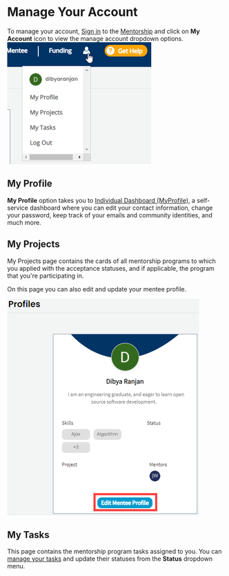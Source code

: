 # Manage Your Account

To manage your account, [Sign in](../../sso/sign-in/) to the [Mentorship](https://people.communitybridge.org/) and click on **My Account** icon to view the manage account dropdown options.   
 ![](../../.gitbook/assets/my-account.png) 

## My Profile

**My Profile** option takes you to [Individual Dashboard \(MyProfile\)](https://myprofile.linuxfoundation.org/), a self-service dashboard where you can edit your contact information, change your password, keep track of your emails and community identities, and much more. 

## My Projects

My Projects page contains the cards of all mentorship programs to which you applied with the acceptance statuses, and if applicable, the program that you're participating in. 

On this page you can also edit and update your mentee profile. 

![](../../.gitbook/assets/edit-mentee-profile.png)

## My Tasks <a id="my-tasks"></a>

‌This page contains the mentorship program tasks assigned to you. You can [manage your tasks](https://docs.linuxfoundation.org/docs/communitybridge/mentorship/mentees/manage-your-task) and update their statuses from the **Status** dropdown menu.

